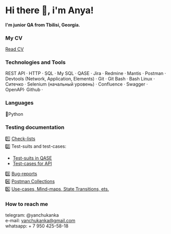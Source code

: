 # Hi there 👋, i'm Anya!
#### I'm junior QA from Tbilisi, Georgia.

### My CV
[Read CV](https://docs.google.com/document/d/1gIGALt9zfLahswHB4AAGPmjYUscjd3G548x9ZNSxSao/edit?usp=sharing)

### Technologies and Tools
REST API ·
HTTP ·
SQL ·
My SQL ·
QASE ·
Jira ·
Redmine ·
Mantis ·
Postman ·
Devtools (Network, Application, Elements) ·
Git ·
Git Bash ·
Bash Linux ·
Ситечко ·
Selenium (начальный уровень) ·
Confluence ·
Swagger ·
OpenAPI·
Github ·

### Languages
🐍Python

### Testing documentation
1️⃣ [Check-lists](https://github.com/yanchukanka/check-lists)  
2️⃣ Test-suits and test-cases:  
 - [Test-suits in QASE](https://app.qase.io/project/TEST?suite=1)  
 - [Test-cases for API](https://docs.google.com/spreadsheets/d/1OHv67l4nuOtl7viPgMwYgsh8qRRuDVWTnDy6M4cMHJI/edit?gid=0#gid=0)  
  
3️⃣ [Bug-reports]()  
4️⃣ [Postman Collections]()  
5️⃣ [Use-cases, Mind-maps, State Transitions, ets.]()  


### How to reach me
telegram: @yanchukanka  
e-mail: yanchukanka@gmail.com  
whatsapp: + 7 950 425-58-18
